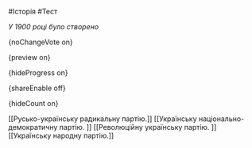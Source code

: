 #Історія #Тест

*У 1900 році було створено*

{noChangeVote on}

{preview on}

{hideProgress on}

{shareEnable off}

{hideCount on}

[[Русько-українську радикальну партію.]]
[[Українську національно-демократичну партію. ]]
[[Революційну українську партію. ]]
[[Українську народну партію.]]
